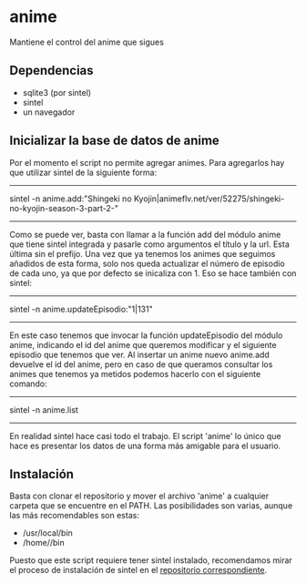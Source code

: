 # anime 
Mantiene el control del anime que sigues

## Dependencias
- sqlite3 (por sintel)
- sintel
- un navegador

## Inicializar la base de datos de anime

Por el momento el script no permite agregar animes. Para agregarlos hay que utilizar sintel de la siguiente forma:

---

sintel -n anime.add:"Shingeki no Kyojin|animeflv.net/ver/52275/shingeki-no-kyojin-season-3-part-2-"

---

Como se puede ver, basta con llamar a la función add del módulo anime que tiene sintel integrada y pasarle como argumentos el título y la url. Esta última sin el prefijo. Una vez que ya tenemos los animes que seguimos añadidos de esta forma, solo nos queda actualizar el número de episodio de cada uno, ya que por defecto se inicaliza con 1. Eso se hace también con sintel:

---

sintel -n anime.updateEpisodio:"1|131"

---

En este caso tenemos que invocar la función updateEpisodio del módulo anime, indicando el id del anime que queremos modificar y el siguiente episodio que tenemos que ver. Al insertar un anime nuevo anime.add devuelve el id del anime, pero en caso de que queramos consultar los animes que tenemos ya metidos podemos hacerlo con el siguiente comando:

---

sintel -n anime.list

---

En realidad sintel hace casi todo el trabajo. El script 'anime' lo único que hace es presentar los datos de una forma más amigable para el usuario.

## Instalación ##

Basta con clonar el repositorio y mover el archivo 'anime' a cualquier carpeta que se encuentre en el PATH. Las posibilidades son varias, aunque las más recomendables son estas:

- /usr/local/bin
- /home/<usuario>/bin

Puesto que este script requiere tener sintel instalado, recomendamos mirar el proceso de instalación de sintel en el [repositorio correspondiente](https://github.com/mhyst/sintel).
